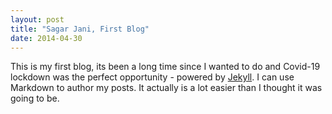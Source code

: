 ```yaml
---
layout: post
title: "Sagar Jani, First Blog"
date: 2014-04-30
---
```


This is my first blog, its been a long time since I wanted to do and Covid-19 lockdown was the perfect opportunity - powered by [Jekyll](http://jekyllrb.com). I can use Markdown to author my posts. It actually is a lot easier than I thought it was going to be.